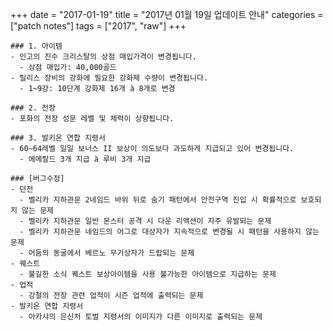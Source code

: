 +++
date = "2017-01-19"
title = "2017년 01월 19일 업데이트 안내"
categories = ["patch notes"]
tags = ["2017", "raw"]
+++

```
### 1. 아이템
- 인고의 진수 크리스탈의 상점 매입가격이 변경됩니다.
  - 상점 매입가: 40,000골드
- 릴리스 장비의 강화에 필요한 강화제 수량이 변경됩니다.
  - 1~9강: 10단계 강화제 16개 à 8개로 변경

### 2. 전장
- 포화의 전장 성문 레벨 및 체력이 상향됩니다.

### 3. 발키온 연합 지령서
- 60~64레벨 일일 보너스 II 보상이 의도보다 과도하게 지급되고 있어 변경됩니다.
  - 에메랄드 3개 지급 à 루비 3개 지급

### [버그수정]
- 던전
  - 벨리카 지하관문 2네임드 바위 뒤로 숨기 패턴에서 안전구역 진입 시 확률적으로 보호되지 않는 문제
  - 벨리카 지하관문 일반 몬스터 공격 시 다운 리액션이 자주 유발되는 문제
  - 벨리카 지하관문 네임드의 어그로 대상자가 지속적으로 변경될 시 패턴을 사용하지 않는 문제
  - 어둠의 동굴에서 베르노 무기상자가 드랍되는 문제
- 퀘스트
  - 불길한 소식 퀘스트 보상아이템을 사용 불가능한 아이템으로 지급하는 문제
- 업적
  - 강철의 전장 관련 업적이 시즌 업적에 출력되는 문제
- 발키온 연합 지령서
  - 아카샤의 은신처 토벌 지령서의 이미지가 다른 이미지로 출력되는 문제
```
